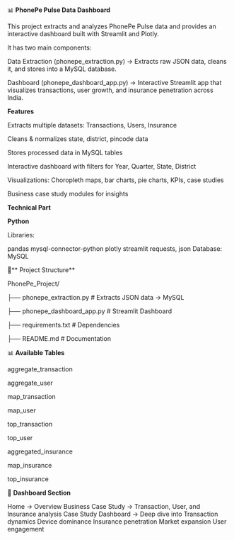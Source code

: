 📊 **PhonePe Pulse Data Dashboard**

This project extracts and analyzes PhonePe Pulse data and provides an interactive dashboard built with Streamlit and Plotly.

It has two main components:

Data Extraction (phonepe_extraction.py) → Extracts raw JSON data, cleans it, and stores into a MySQL database.

Dashboard (phonepe_dashboard_app.py) → Interactive Streamlit app that visualizes transactions, user growth, and insurance penetration across India.

**Features**

 Extracts multiple datasets: Transactions, Users, Insurance

 Cleans & normalizes state, district, pincode data

 Stores processed data in MySQL tables

 Interactive dashboard with filters for Year, Quarter, State, District

 Visualizations: Choropleth maps, bar charts, pie charts, KPIs, case studies

 Business case study modules for insights

**Technical Part**

**Python**

Libraries:

pandas
mysql-connector-python
plotly
streamlit
requests, json
Database: MySQL

📂** Project Structure**


PhonePe_Project/



 ├── phonepe_extraction.py      # Extracts JSON data → MySQL
 
 ├── phonepe_dashboard_app.py   # Streamlit Dashboard
 
 ├── requirements.txt           # Dependencies
 
 ├── README.md                  # Documentation
 
📊 **Available Tables**



aggregate_transaction

aggregate_user

map_transaction

map_user

top_transaction

top_user

aggregated_insurance

map_insurance

top_insurance 



📌 **Dashboard Section**



Home → Overview 
Business Case Study → Transaction, User, and Insurance analysis
Case Study Dashboard → Deep dive into
Transaction dynamics
Device dominance
Insurance penetration
Market expansion
User engagement



